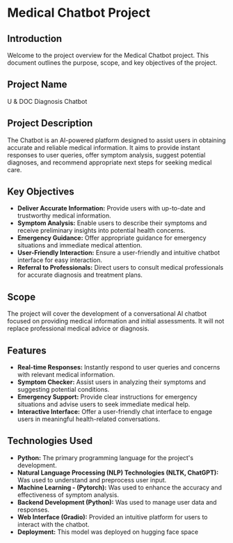 # Medical Chatbot Project 

## Introduction
Welcome to the project overview for the Medical Chatbot project. This document outlines the purpose, scope, and key objectives of the project.

## Project Name
U & DOC Diagnosis Chatbot

## Project Description
The Chatbot is an AI-powered platform designed to assist users in obtaining accurate and reliable medical information. It aims to provide instant responses to user queries, offer symptom analysis, suggest potential diagnoses, and recommend appropriate next steps for seeking medical care.

## Key Objectives
- **Deliver Accurate Information:** Provide users with up-to-date and trustworthy medical information.
- **Symptom Analysis:** Enable users to describe their symptoms and receive preliminary insights into potential health concerns.
- **Emergency Guidance:** Offer appropriate guidance for emergency situations and immediate medical attention.
- **User-Friendly Interaction:** Ensure a user-friendly and intuitive chatbot interface for easy interaction.
- **Referral to Professionals:** Direct users to consult medical professionals for accurate diagnosis and treatment plans.

## Scope
The project will cover the development of a conversational AI chatbot focused on providing medical information and initial assessments. It will not replace professional medical advice or diagnosis.

## Features
- **Real-time Responses:** Instantly respond to user queries and concerns with relevant medical information.
- **Symptom Checker:** Assist users in analyzing their symptoms and suggesting potential conditions.
- **Emergency Support:** Provide clear instructions for emergency situations and advise users to seek immediate medical help.
- **Interactive Interface:** Offer a user-friendly chat interface to engage users in meaningful health-related conversations.

## Technologies Used
- **Python:** The primary programming language for the project's development.
- **Natural Language Processing (NLP) Technologies (NLTK, ChatGPT):** Was used to understand and preprocess user input.
- **Machine Learning - (Pytorch):** Was used to enhance the accuracy and effectiveness of symptom analysis.
- **Backend Development (Python):** Was used to manage user data and responses.
- **Web Interface (Gradio):** Provided an intuitive platform for users to interact with the chatbot.
- **Deployment:** This model was deployed on hugging face space


